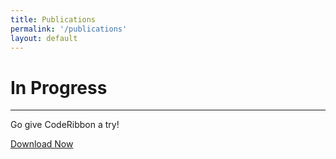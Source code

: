 ```yaml
---
title: Publications
permalink: '/publications'
layout: default
---
```


<div class="container-fluid">
  <div class="jumbotron">
    <h1 class="display-4">In Progress</h1>
    <hr class="my-4">
    <p class="lead">Go give CodeRibbon a try!</p>
    <a class="btn btn-outline-success" role="button"
      href="atom://settings-view/show-package?package=code-ribbon">Download Now</a>
  </div>
</div>
